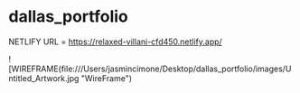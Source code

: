 # dallas_portfolio
NETLIFY URL = https://relaxed-villani-cfd450.netlify.app/

![WIREFRAME(file:///Users/jasmincimone/Desktop/dallas_portfolio/images/Untitled_Artwork.jpg "WireFrame")